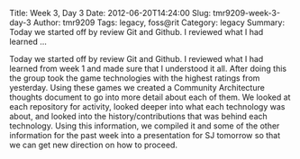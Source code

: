 Title: Week 3, Day 3
Date: 2012-06-20T14:24:00
Slug: tmr9209-week-3-day-3
Author: tmr9209
Tags: legacy, foss@rit
Category: legacy
Summary: Today we started off by review Git and Github. I reviewed what I had learned ... 

Today we started off by review Git and Github. I reviewed what I had learned
from week 1 and made sure that I understood it all. After doing this the group
took the game technologies with the highest ratings from yesterday. Using
these games we created a Community Architecture thoughts document to go into
more detail about each of them. We looked at each repository for activity,
looked deeper into what each technology was about, and looked into the
history/contributions that was behind each technology. Using this information,
we compiled it and some of the other information for the past week into a
presentation for SJ tomorrow so that we can get new direction on how to
proceed.

